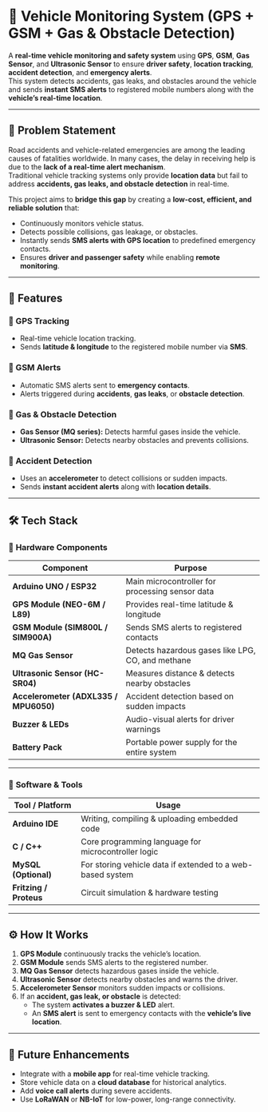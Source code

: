 # 🚗 Vehicle Monitoring System (GPS + GSM + Gas & Obstacle Detection)

A **real-time vehicle monitoring and safety system** using **GPS**, **GSM**, **Gas Sensor**, and **Ultrasonic Sensor** to ensure **driver safety**, **location tracking**, **accident detection**, and **emergency alerts**.  
This system detects accidents, gas leaks, and obstacles around the vehicle and sends **instant SMS alerts** to registered mobile numbers along with the **vehicle’s real-time location**.

---

## 📝 Problem Statement

Road accidents and vehicle-related emergencies are among the leading causes of fatalities worldwide. In many cases, the delay in receiving help is due to the **lack of a real-time alert mechanism**.  
Traditional vehicle tracking systems only provide **location data** but fail to address **accidents, gas leaks, and obstacle detection** in real-time.

This project aims to **bridge this gap** by creating a **low-cost, efficient, and reliable solution** that:
- Continuously monitors vehicle status.
- Detects possible collisions, gas leakage, or obstacles.
- Instantly sends **SMS alerts with GPS location** to predefined emergency contacts.
- Ensures **driver and passenger safety** while enabling **remote monitoring**.

---

## 📌 Features

### 📍 GPS Tracking
- Real-time vehicle location tracking.
- Sends **latitude & longitude** to the registered mobile number via **SMS**.

### 📡 GSM Alerts
- Automatic SMS alerts sent to **emergency contacts**.
- Alerts triggered during **accidents**, **gas leaks**, or **obstacle detection**.

### 🛑 Gas & Obstacle Detection
- **Gas Sensor (MQ series):** Detects harmful gases inside the vehicle.
- **Ultrasonic Sensor:** Detects nearby obstacles and prevents collisions.

### 🚨 Accident Detection
- Uses an **accelerometer** to detect collisions or sudden impacts.
- Sends **instant accident alerts** along with **location details**.

---

## 🛠 Tech Stack

### 🔹 **Hardware Components**
| Component | Purpose |
|----------|-------------------------------------------|
| **Arduino UNO / ESP32** | Main microcontroller for processing sensor data |
| **GPS Module (NEO-6M / L89)** | Provides real-time latitude & longitude |
| **GSM Module (SIM800L / SIM900A)** | Sends SMS alerts to registered contacts |
| **MQ Gas Sensor** | Detects hazardous gases like LPG, CO, and methane |
| **Ultrasonic Sensor (HC-SR04)** | Measures distance & detects nearby obstacles |
| **Accelerometer (ADXL335 / MPU6050)** | Accident detection based on sudden impacts |
| **Buzzer & LEDs** | Audio-visual alerts for driver warnings |
| **Battery Pack** | Portable power supply for the entire system |

---

### 🔹 **Software & Tools**
| Tool / Platform | Usage |
|-----------------|-----------------------------|
| **Arduino IDE** | Writing, compiling & uploading embedded code |
| **C / C++** | Core programming language for microcontroller logic |
| **MySQL (Optional)** | For storing vehicle data if extended to a web-based system |
| **Fritzing / Proteus** | Circuit simulation & hardware testing |

---

## ⚙️ How It Works

1. **GPS Module** continuously tracks the vehicle’s location.
2. **GSM Module** sends SMS alerts to the registered number.
3. **MQ Gas Sensor** detects hazardous gases inside the vehicle.
4. **Ultrasonic Sensor** detects nearby obstacles and warns the driver.
5. **Accelerometer Sensor** monitors sudden impacts or collisions.
6. If an **accident, gas leak, or obstacle** is detected:
   - The system **activates a buzzer & LED** alert.
   - An **SMS alert** is sent to emergency contacts with the **vehicle’s live location**.

---

## 🎯 Future Enhancements
- Integrate with a **mobile app** for real-time vehicle tracking.
- Store vehicle data on a **cloud database** for historical analytics.
- Add **voice call alerts** during severe accidents.
- Use **LoRaWAN** or **NB-IoT** for low-power, long-range connectivity.

